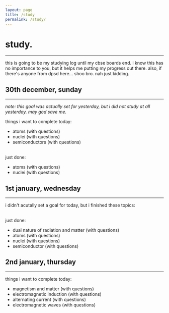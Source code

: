 ```yaml
---
layout: page
title: /study
permalink: /study/
---
```


# study.

---

this is going to be my studying log until my cbse boards end. i know this has no importance to you, but it helps me putting my progress out there. also, if there's anyone from dpsd here... shoo bro. nah just kidding.

## 30th december, sunday

---

_note: this goal was actually set for yesterday, but i did not study at all yesterday. may god save me._

things i want to complete today:
 - atoms (with questions)
 - nuclei (with questions)
 - semiconductors (with questions)

<br />just done:
 - atoms (with questions)
 - nuclei (with questions)

## 1st january, wednesday

---

i didn't acutally set a goal for today, but i finished these topics:

<br />just done:
 - dual nature of radiation and matter (with questions)
 - atoms (with questions)
 - nuclei (with questions)
 - semiconductor (with questions)

## 2nd january, thursday

---

things i want to complete today:
 - magnetism and matter (with questions)
 - electromagnetic induction (with questions)
 - alternating current (with questions)
 - electromagnetic waves (with questions)
